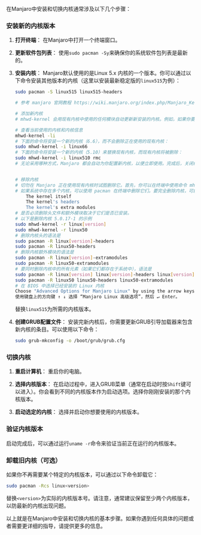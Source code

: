 在Manjaro中安装和切换内核通常涉及以下几个步骤：

### 安装新的内核版本

1. **打开终端**：
   在Manjaro中打开一个终端窗口。

2. **更新软件包列表**：
   使用`sudo pacman -Sy`来确保你的系统软件包列表是最新的。

3. **安装内核**：
   Manjaro默认使用的是Linux 5.x 内核的一个版本。你可以通过以下命令安装其他版本的内核（这里以安装最新稳定版的`linux515`为例）：
   ```bash
   sudo pacman -S linux515 linux515-headers
   
   # 参考 manjaro 官网教程 https://wiki.manjaro.org/index.php/Manjaro_Kernels
   
   # 添加新内核
   # mhwd-kernel 会用现有内核中使用的任何模块自动更新新安装的内核。例如，如果你要从内核 4.14 升级到 4.19，mhwd-kernel 会自动用 4.14 中的所有模块更新 4.19。
   
   # 查看当前使用的内核和内核信息
   mhwd-kernel -li		
   # 下面的命令将安装一个新的内核（6.6），而不会删除正在使用的现有内核：
   sudo mhwd-kernel -i linux66	 
   # 下面的命令将安装一个新的内核（5.10）来替换现有内核，而现有内核将被删除：
   sudo mhwd-kernel -i linux510 rmc 	
   # 无论采用哪种方式，Manjaro 都会自动为你配置新内核，以便立即使用。完成后，关闭终端并重新启动系统，更改即可生效。
   
   
   # 移除内核
   # 切勿在 Manjaro 正在使用现有内核时试图删除它。首先，你可以在终端中使用命令 mhwd-kernel -li 来确定系统上运行的内核。
   # 如果系统中存在多个内核，可以使用 pacman 在终端中删除它们。要完全删除内核，可能需要总共删除三个内核元素：
       The kernel itself
       The kernel's headers
       The kernel's extra modules
   # 是否必须删除头文件和额外模块取决于它们是否已安装。 
   # 以下是删除内核 5.0.17-1 的示例
   sudo mhwd-kernel -r linux[version] 
   sudo mhwd-kernel -r linux50
   # 删除内核头的语法是
   sudo pacman -R linux[version]-headers
   sudo pacman -R linux50-headers
   # 删除内核额外模块的语法是
   sudo pacman -R linux[version]-extramodules
   sudo pacman -R linux50-extramodules
   # 要同时删除内核中的所有元素（如果它们都存在于系统中），语法是
   sudo pacman -R linux[version] linux[version]-headers linux[version]-extramodules
   sudo pacman -R linux50 linux50-headers linux50-extramodules
   # 在 BIOS 中选择已经安装的 Linux 内核
   Choose "Advanced Options for Manjaro Linux" by using the arrow keys ↑ ↓ on your keyboard and then 
   使用键盘上的方向键 ↑ ↓ 选择 “Manjaro Linux 高级选项”，然后 ↵ Enter。
   ```
   替换`linux515`为所需的内核版本。
   
4. **创建GRUB配置文件**：
   安装完新内核后，你需要更新GRUB引导加载器来包含新内核的条目。可以使用以下命令：
   ```bash
   sudo grub-mkconfig -o /boot/grub/grub.cfg
   ```

### 切换内核

1. **重启计算机**：
   重启你的电脑。

2. **选择内核版本**：
   在启动过程中，进入GRUB菜单（通常在启动时按`Shift`键可以进入）。你会看到不同的内核版本作为启动选项。选择你刚刚安装的那个内核版本。

3. **启动选定的内核**：
   选择并启动你想要使用的内核版本。

### 验证内核版本

启动完成后，可以通过运行`uname -r`命令来验证当前正在运行的内核版本。

### 卸载旧内核（可选）

如果你不再需要某个特定的内核版本，可以通过以下命令卸载它：
```bash
sudo pacman -Rcs linux<version>
```
替换`<version>`为实际的内核版本号。请注意，通常建议保留至少两个内核版本，以防最新的内核出现问题。

以上就是在Manjaro中安装和切换内核的基本步骤。如果你遇到任何具体的问题或者需要更详细的指导，请提供更多的信息。